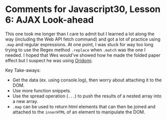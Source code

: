 # Comments for Javascript30, Lesson 6: AJAX Look-ahead

This one took me longer than I care to admit but I learned a lot along the way  (including the Web API fetch command) and got a lot of practice using `.map` and regular expressions. At one point, I was stuck for way too long trying to use the Regex method `.replace` when `.match` was the one I needed. I hoped that Wes would've showed how he made the folded paper effect but I suspect he was using [Oridomi](http://oridomi.com/).

Key Take-aways:
- Get the data (ex. using console.log), then worry about attaching it to the DOM.
- Use more function snippets.
- Use the spread operation (`...`) to push the results of a nested array into a new array.
- `.map` can be used to return html elements that can then be joined and attached to the `innerHTML` of an element to manipulate the DOM.

